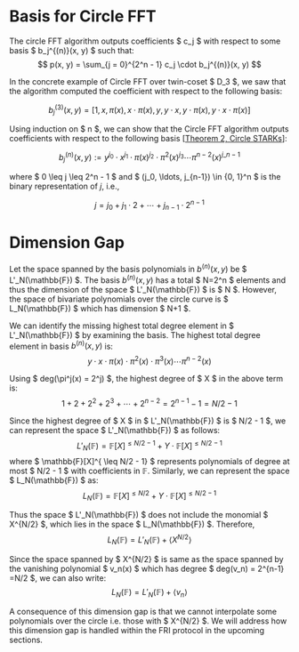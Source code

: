 # Basis for Circle FFT

The circle FFT algorithm outputs coefficients $ c_j $ with respect to some basis $ b_j^{(n)}(x, y) $ such that:
$$
p(x, y) = \sum_{j = 0}^{2^n - 1} c_j \cdot b_j^{(n)}(x, y)
$$

In the concrete example of Circle FFT over twin-coset $ D_3 $, we saw that the algorithm computed the coefficient with respect to the following basis:

$$b^{(3)}_j(x, y) = [1, x, \pi(x), x \cdot \pi(x), y, y \cdot x, y \cdot \pi(x), y \cdot x \cdot \pi(x)]$$

Using induction on $ n $, we can show that the Circle FFT algorithm outputs coefficients with respect to the following basis [[Theorem 2, Circle STARKs](https://eprint.iacr.org/2024/278.pdf)]:

$$
b^{(n)}_j(x, y) := y^{j_0} \cdot x^{j_1} \cdot \pi(x)^{j_2} \cdot \pi^2(x)^{j_3} \cdots \pi^{n-2}(x)^{j\_{n-1}}
$$
 
where $ 0 \leq j \leq 2^n - 1 $ and $ (j_0, \ldots, j_{n-1}) \in \{0, 1\}^n $ is the binary representation of $j$, i.e., 

$$
j = j_0 + j_1 \cdot 2 + \cdots + j_{n-1} \cdot 2^{n-1}
$$ 

# Dimension Gap
Let the space spanned by the basis polynomials in $b^{(n)}(x, y)$ be $ L'_N(\mathbb{F}) $. The basis $b^{(n)}(x, y)$ has a total $ N=2^n $ elements and thus the dimension of the space $ L'_N(\mathbb{F}) $ is $ N $. However, the space of bivariate polynomials over the circle curve is $ L_N(\mathbb{F}) $ which has dimension $ N+1 $.

We can identify the missing highest total degree element in $ L'_N(\mathbb{F}) $ by examining the basis. The highest total degree element in basis $b^{(n)}(x, y)$ is:
$$y \cdot x \cdot \pi(x) \cdot \pi^2(x) \cdot \pi^3(x) \cdots \pi^{n-2}(x)$$

Using $ deg(\pi^j(x) = 2^j) $, the highest degree of $ X $ in the above term is:
$$1 + 2 + 2^2 + 2^3 + \cdots + 2^{n-2} = 2^{n-1} - 1 = N/2 - 1$$

Since the highest degree of $ X $ in $ L'_N(\mathbb{F}) $ is $ N/2 - 1 $, we can represent the space $ L'_N(\mathbb{F}) $ as follows:
$$
L'_N(\mathbb{F}) = \mathbb{F}[X]^{ \leq N/2 - 1} + Y \cdot \mathbb{F}[X]^{ \leq N/2 - 1} 
$$
where $ \mathbb{F}[X]^{ \leq N/2 - 1} $ represents polynomials of degree at most $ N/2 - 1 $ with coefficients in $\mathbb{F}$. Similarly, we can represent the space $ L_N(\mathbb{F}) $ as:
$$
L_N(\mathbb{F}) = \mathbb{F}[X]^{ \leq N/2} + Y \cdot \mathbb{F}[X]^{ \leq N/2 - 1} 
$$

Thus the space $ L'_N(\mathbb{F}) $ does not include the monomial $ X^{N/2} $, which lies in the space $ L_N(\mathbb{F}) $. Therefore,
$$
L_N(\mathbb{F}) = L'_N(\mathbb{F}) + \langle X^{N/2} \rangle
$$

Since the space spanned by $ X^{N/2} $ is same as the space spanned by the vanishing polynomial $ v_n(x) $ which has degree $ deg(v_n) = 2^{n-1} =N/2 $, we can also write:
$$
L_N(\mathbb{F}) = L'_N(\mathbb{F}) + \langle v_n \rangle
$$

A consequence of this dimension gap is that we cannot interpolate some polynomials over the circle i.e. those with $ X^{N/2} $. We will address how this dimension gap is handled within the FRI protocol in the upcoming sections.